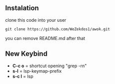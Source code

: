 ## Instalation

clone this code into your user
```
git clone https://github.com/WeZekdos1/awok.git
```
you can remove README.md after that

## New Keybind

- **C-c o** = shortcut opening "grep -rn"
- **s-l** = lsp-keymap-prefix
- **s-c l** = lsp
